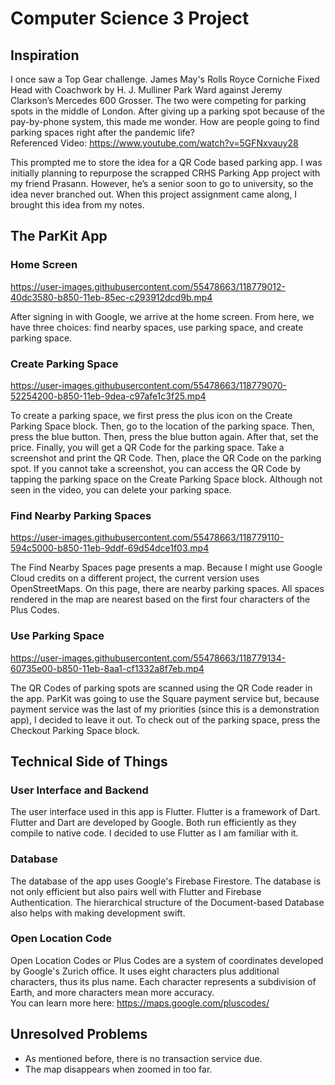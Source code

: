 # Computer Science 3 Project

## Inspiration
I once saw a Top Gear challenge. James May's Rolls Royce Corniche Fixed Head with Coachwork by H. J. Mulliner Park Ward against Jeremy Clarkson’s Mercedes 600 Grosser. The two were competing for parking spots in the middle of London. After giving up a parking spot because of the pay-by-phone system, this made me wonder. How are people going to find parking spaces right after the pandemic life?  
Referenced Video: https://www.youtube.com/watch?v=5GFNxvauy28

This prompted me to store the idea for a QR Code based parking app. I was initially planning to repurpose the scrapped CRHS Parking App project with my friend Prasann. However, he’s a senior soon to go to university, so the idea never branched out. When this project assignment came along, I brought this idea from my notes.

## The ParKit App

### Home Screen

https://user-images.githubusercontent.com/55478663/118779012-40dc3580-b850-11eb-85ec-c293912dcd9b.mp4

After signing in with Google, we arrive at the home screen. From here, we have three choices: find nearby spaces, use parking space, and create parking space.

### Create Parking Space

https://user-images.githubusercontent.com/55478663/118779070-52254200-b850-11eb-9dea-c97afe1c3f25.mp4

To create a parking space, we first press the plus icon on the Create Parking Space block. Then, go to the location of the parking space. Then, press the blue button. Then, press the blue button again. After that, set the price. Finally, you will get a QR Code for the parking space. Take a screenshot and print the QR Code. Then, place the QR Code on the parking spot. If you cannot take a screenshot, you can access the QR Code by tapping the parking space on the Create Parking Space block. Although not seen in the video, you can delete your parking space.

### Find Nearby Parking Spaces

https://user-images.githubusercontent.com/55478663/118779110-594c5000-b850-11eb-9ddf-69d54dce1f03.mp4

The Find Nearby Spaces page presents a map. Because I might use Google Cloud credits on a different project, the current version uses OpenStreetMaps. On this page, there are nearby parking spaces. All spaces rendered in the map are nearest based on the first four characters of the Plus Codes.

### Use Parking Space

https://user-images.githubusercontent.com/55478663/118779134-60735e00-b850-11eb-8aa1-cf1332a8f7eb.mp4

The QR Codes of parking spots are scanned using the QR Code reader in the app. ParKit was going to use the Square payment service but, because payment service was the last of my priorities (since this is a demonstration app), I decided to leave it out. To check out of the parking space, press the Checkout Parking Space block.

## Technical Side of Things

### User Interface and Backend

The user interface used in this app is Flutter. Flutter is a framework of Dart. Flutter and Dart are developed by Google. Both run efficiently as they compile to native code. I decided to use Flutter as I am familiar with it.

### Database

The database of the app uses Google's Firebase Firestore. The database is not only efficient but also pairs well with Flutter and Firebase Authentication. The hierarchical structure of the Document-based Database also helps with making development swift.

### Open Location Code

Open Location Codes or Plus Codes are a system of coordinates developed by Google's Zurich office. It uses eight characters plus additional characters, thus its plus name. Each character represents a subdivision of Earth, and more characters mean more accuracy.  
You can learn more here: https://maps.google.com/pluscodes/

## Unresolved Problems
 - As mentioned before, there is no transaction service due.
 - The map disappears when zoomed in too far.
